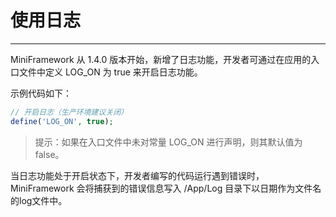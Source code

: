 # 使用日志

---

MiniFramework 从 1.4.0 版本开始，新增了日志功能，开发者可通过在应用的入口文件中定义 LOG\_ON 为 true 来开启日志功能。

示例代码如下：

```php
// 开启日志（生产环境建议关闭）
define('LOG_ON', true);
```

> 提示：如果在入口文件中未对常量 LOG\_ON 进行声明，则其默认值为 false。

当日志功能处于开启状态下，开发者编写的代码运行遇到错误时，MiniFramework 会将捕获到的错误信息写入 /App/Log 目录下以日期作为文件名的log文件中。


